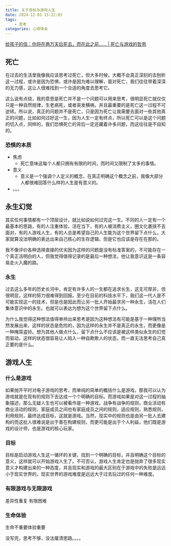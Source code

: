 ```yaml
---
title: 关于目标与游戏人生
date: 2024-12-01 15:22:03
tags:
    - 思考
categories: 心得体会
---
```

[给孩子的信：你将在两万天后死去，而在此之前…… | 死亡与游戏的哲思](https://www.bilibili.com/video/BV1Yzx4eHE1z)

## 死亡
在过去的生活里我像我应该思考过死亡，但大多时候，大概不会真正深刻的去刨析这一过程，或许是因为恐惧，或许是因为难以理解，面对死亡，我们往往带着深深的无力感，这让人很难找到一个合适的角度去思考它。

这么说有点绕，我的意思是死亡并不是一个问题可以用来思考，很明显死亡就仅仅只是一种自然规律，生老病死，或者突发横祸，并且最重要的是死亡这一过程不可逆转。所以说，真正的问题并不是死亡，只是因为死亡让我需要去面对一些其他真正的问题，比如如何过好这一生，因为人生一定有终点，所以死亡可以是这个问题的切入点，同样的，我们恐惧死亡的背后一定还藏着许多问题，而这往往是不自知的。

### 恐惧的本质
- 焦虑
  - 死亡意味这每个人都只拥有有限的时间，而时间又限制了太多的事情。
- 意义
  - 意义是一个强调个人定义的概念，在真正明确这个概念之前，我像大部分人都很难回答什么样的人生是有意义的。
- 。。。

## 永生幻觉
其实任何事情都有一个顶层设计，就比如说如何过完这一生。不同的人一定有一个最基本的思路，有的人注重体验，活在当下，有的人被消费主义，圈文化裹挟不去面对，有的人游戏人生，有的人总是希望自己的人生能为这个世界留下点什么，大家就算没法明确的表达出来自己核心的生存逻辑，但是它也应该是存在在那的。

我不像评价各种选择直接的优劣因为这样的问题是没有标准答案的，不可能存在一个真正活明白的人，但我觉得值得记录的是最后一种想法，他让我意识这是一条容易走火入魔的路。

### 永生
过去这么多年的历史长河中，肯定有许多人的一生都在追求长生，这无可厚非，但很明显，这样的努力很难得到回报。至少在目前的科技水平下，我们这一代人是不可能实现这一的技术，但是也是因此而让另一批人开始最求另一种永生，活在人们集体意识中的永生。也就可以表达为想为这个世界留下点什么。

为什么我觉得这种想法值得单拎出来思考是因为这种想法有可能是基于一种理所当然发展出来，这样的状态是危险的，因为这样的永生并不是真正的永生，而更像是一种掩耳盗铃。想为其他人做点什么，留下点什么不应该是被这样类似永生的幻觉而驱动，这样的状态很容易让人陷入一种自欺欺人的状态，而一直无法思考自己真正要的是什么。

## 游戏人生

### 什么是游戏
如果抛开平时对电子游戏的思考，而单纯的简单的概括什么是游戏，那我可以认为游戏就是在现有的规则下去达成一个个明确的目标。而游戏如果是对这一过程的抽象描述，那么无疑人生也可以被看作是一种游戏，战争有战争的规则，商业活动有商业活动的规则，家庭成员之间也有家庭成员之间的规则，适应规则，熟悉规则，利用规则，最终达成目标，这就是游戏。当然，现实中的规则也是由另一批人去建构的<span class="heimu">而这批人很难说是出于善在构建规则，而更可能是出于个人利益，他们既是游戏的设计师，也是游戏的核心玩家</span>。

### 目标
目标是启动游戏人生这一循环的关键，找到一个明确的目标，并且明确这个目标的意义，这样就可以开始游戏人生了。不可否认，游戏人生肯定也是抛弃了很多现实意义才构建出来的一种态度，并且现实和游戏的最大区别在于游戏中的失败是远远小于现实世界的，现实世界的游戏难度是远远大于过去玩过的任何一种难度。

### 有限游戏与无限游戏
差异性重复 有限困难

### 生命体验
生命不重要体验重要

<span class="heimu">没写完，思考不够，没法厘清思路。。。。</span>